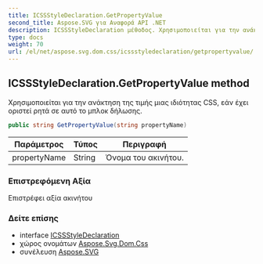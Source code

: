 ```yaml
---
title: ICSSStyleDeclaration.GetPropertyValue
second_title: Aspose.SVG για Αναφορά API .NET
description: ICSSStyleDeclaration μέθοδος. Χρησιμοποιείται για την ανάκτηση της τιμής μιας ιδιότητας CSS εάν έχει οριστεί ρητά σε αυτό το μπλοκ δήλωσης.
type: docs
weight: 70
url: /el/net/aspose.svg.dom.css/icssstyledeclaration/getpropertyvalue/
---
```

## ICSSStyleDeclaration.GetPropertyValue method

Χρησιμοποιείται για την ανάκτηση της τιμής μιας ιδιότητας CSS, εάν έχει οριστεί ρητά σε αυτό το μπλοκ δήλωσης.

```csharp
public string GetPropertyValue(string propertyName)
```

| Παράμετρος | Τύπος | Περιγραφή |
| --- | --- | --- |
| propertyName | String | Όνομα του ακινήτου. |

### Επιστρεφόμενη Αξία

Επιστρέφει αξία ακινήτου

### Δείτε επίσης

* interface [ICSSStyleDeclaration](../)
* χώρος ονομάτων [Aspose.Svg.Dom.Css](../../icssstyledeclaration/)
* συνέλευση [Aspose.SVG](../../../)


